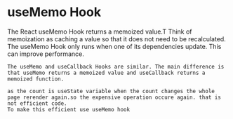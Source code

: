 # useMemo Hook

The React useMemo Hook returns a memoized value.T
Think of memoization as caching a value so that it does not need to be recalculated.
The useMemo Hook only runs when one of its dependencies update.
This can improve performance.

`The useMemo and useCallback Hooks are similar. The main difference is that useMemo returns a memoized value and useCallback returns a memoized function.`


```
as the count is useState variable when the count changes the whole page rerender again.so the expensive operation occure again. that is not efficient code.
To make this efficient use useMemo hook

  ```